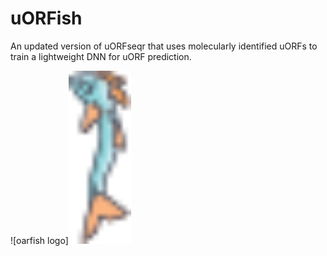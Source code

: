 # uORFish 
An updated version of uORFseqr that uses molecularly identified uORFs to train a lightweight DNN for uORF prediction.

![oarfish logo]<img src="/doc/uorfish.png" width="100">
